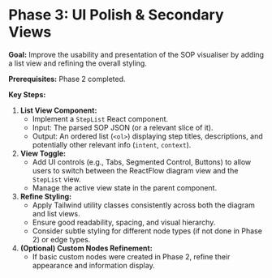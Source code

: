 # Phase 3: UI Polish & Secondary Views

**Goal:** Improve the usability and presentation of the SOP visualiser by adding a list view and refining the overall styling.

**Prerequisites:** Phase 2 completed.

**Key Steps:**

1.  **List View Component:**
    *   Implement a `StepList` React component.
    *   Input: The parsed SOP JSON (or a relevant slice of it).
    *   Output: An ordered list (`<ol>`) displaying step titles, descriptions, and potentially other relevant info (`intent`, `context`).
2.  **View Toggle:**
    *   Add UI controls (e.g., Tabs, Segmented Control, Buttons) to allow users to switch between the ReactFlow diagram view and the `StepList` view.
    *   Manage the active view state in the parent component.
3.  **Refine Styling:**
    *   Apply Tailwind utility classes consistently across both the diagram and list views.
    *   Ensure good readability, spacing, and visual hierarchy.
    *   Consider subtle styling for different node types (if not done in Phase 2) or edge types.
4.  **(Optional) Custom Nodes Refinement:**
    *   If basic custom nodes were created in Phase 2, refine their appearance and information display. 